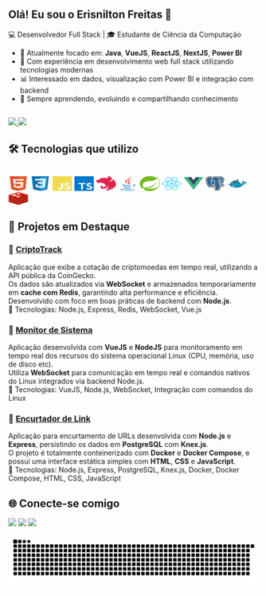 <!--
**Erisnilton/Erisnilton** is a ✨ _special_ ✨ repository because its `README.md` appears on your GitHub profile.
-->

## Olá! Eu sou o Erisnilton Freitas 👋

💻 Desenvolvedor Full Stack  | 🎓 Estudante de Ciência da Computação

- 🚀 Atualmente focado em: **Java**, **VueJS**, **ReactJS**, **NextJS**, **Power BI**
- 🧠 Com experiência em desenvolvimento web full stack utilizando tecnologias modernas
- 📊 Interessado em dados, visualização com Power BI e integração com backend
- 🔄 Sempre aprendendo, evoluindo e compartilhando conhecimento

##

<div>
  <a href="https://github.com/erisnilton">
    <img height="180em" src="https://github-readme-stats.vercel.app/api?username=erisnilton&show_icons=true&theme=dark&include_all_commits=true&count_private=true"/>
    <img height="180em" src="https://github-readme-stats.vercel.app/api/top-langs/?username=erisnilton&layout=compact&langs_count=7&theme=dark"/>
  </a>
</div>

## 🛠️ Tecnologias que utilizo

<div style="display: inline_block"><br>
  <img align="center" title="HTML" alt="HTML" height="30" width="40" src="https://raw.githubusercontent.com/devicons/devicon/master/icons/html5/html5-original.svg">
  <img align="center" title="CSS" alt="CSS" height="30" width="40" src="https://raw.githubusercontent.com/devicons/devicon/master/icons/css3/css3-original.svg">
  <img align="center" title="JavaScript" alt="Javascript" height="30" width="40" src="https://raw.githubusercontent.com/devicons/devicon/master/icons/javascript/javascript-plain.svg">
  <img align="center" title="Typescript" alt="Typescript" height="30" width="40" src="https://raw.githubusercontent.com/devicons/devicon/master/icons/typescript/typescript-plain.svg">
  <img align="center" title="NestJS" alt="NestJs" height="30" width="40" src="https://github.com/devicons/devicon/blob/master/icons/nestjs/nestjs-original.svg">
  <img align="center" title="Java" alt="Java" height="30" width="40" src="https://github.com/devicons/devicon/blob/master/icons/java/java-original.svg">
  <img align="center" title="Spring Boot" alt="Spring Boot" height="30" width="40" src="https://github.com/devicons/devicon/blob/master/icons/spring/spring-original.svg">
  <img align="center" title="ReactJS" alt="ReactJS" height="30" width="40" src="https://github.com/devicons/devicon/blob/master/icons/react/react-original.svg">
  <img align="center" title="VueJS" alt="VueJS" height="30" width="40" src="https://github.com/devicons/devicon/blob/master/icons/vuejs/vuejs-original.svg">
  <img align="center" title="Postgresql" alt="Postgresql" height="30" width="40" src="https://github.com/devicons/devicon/blob/master/icons/postgresql/postgresql-original.svg">
  <img align="center" title="Docker" alt="Docker" height="30" width="40" src="https://github.com/devicons/devicon/blob/master/icons/docker/docker-original.svg">
  <img align="center" title="Redis" alt="Redis" height="30" width="40" src="https://github.com/devicons/devicon/blob/master/icons/redis/redis-original.svg">
</div>

##

## 🚀 Projetos em Destaque

### 📌 [CriptoTrack](https://github.com/erisnilton/criptotrack)  
Aplicação que exibe a cotação de criptomoedas em tempo real, utilizando a API pública da CoinGecko.  
Os dados são atualizados via **WebSocket** e armazenados temporariamente em **cache com Redis**, garantindo alta performance e eficiência.  
Desenvolvido com foco em boas práticas de backend com **Node.js**.  
🔧 Tecnologias: Node.js, Express, Redis, WebSocket, Vue.js


### 📌 [Monitor de Sistema](https://github.com/erisnilton/monitor-do-sistema)  
Aplicação desenvolvida com **VueJS** e **NodeJS** para monitoramento em tempo real dos recursos do sistema operacional Linux (CPU, memória, uso de disco etc).  
Utiliza **WebSocket** para comunicação em tempo real e comandos nativos do Linux integrados via backend Node.js.  
🔧 Tecnologias: VueJS, Node.js, WebSocket, Integração com comandos do Linux


### 📌 [Encurtador de Link](https://github.com/erisnilton/encurtador-de-link)  
Aplicação para encurtamento de URLs desenvolvida com **Node.js** e **Express**, persistindo os dados em **PostgreSQL** com **Knex.js**.  
O projeto é totalmente conteinerizado com **Docker** e **Docker Compose**, e possui uma interface estática simples com **HTML**, **CSS** e **JavaScript**.  
🔧 Tecnologias: Node.js, Express, PostgreSQL, Knex.js, Docker, Docker Compose, HTML, CSS, JavaScript

##

## 🌐 Conecte-se comigo

<div>
  <a href="https://discord.gg/Erisnilton#6599" target="_blank"><img src="https://img.shields.io/badge/Discord-7289DA?style=for-the-badge&logo=discord&logoColor=white" target="_blank"></a> 
  <a href="mailto:contato@erisnilton.dev"><img src="https://img.shields.io/badge/-Gmail-%23333?style=for-the-badge&logo=gmail&logoColor=white" target="_blank"></a>
  <a href="https://www.linkedin.com/in/erisnilton" target="_blank"><img src="https://img.shields.io/badge/-LinkedIn-%230077B5?style=for-the-badge&logo=linkedin&logoColor=white" target="_blank"></a>
</div>

  <!-- Animação Snake -->
![Snake animation](https://github.com/erisnilton/erisnilton/blob/output/github-contribution-grid-snake.svg)


